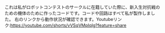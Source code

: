 これは私がロボットコンテストのサークルに在籍していた際に、新入生対抗戦のための機体のために作ったコードです。コードや回路はすべて私が製作しました。
右のリンクから動作状況が確認できます。Youtubeリンク:https://youtube.com/shorts/vVSqVMpIqlg?feature=share
